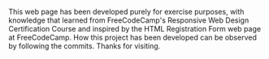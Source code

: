 This web page has been developed purely for exercise purposes, with knowledge that learned from FreeCodeCamp's Responsive Web Design Certification Course and inspired by the HTML Registration Form web page at FreeCodeCamp. How this project has been developed can be observed by following the commits. Thanks for visiting.
